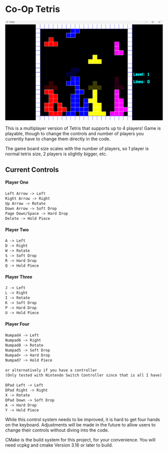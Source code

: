 # Co-Op Tetris

![Gameplay Demo Image](Images/Gameplay.png?raw=true "Gameplay")

This is a multiplayer version of Tetris that supports up to 4 players! Game is playable, though to change the controls and number of players you currently have to change them directly in the code.

The game board size scales with the number of players, so 1 player is normal tetris size, 2 players is slightly bigger, etc.

## Current Controls

#### Player One
    Left Arrow -> Left
    Right Arrow -> Right
    Up Arrow -> Rotate
    Down Arrow -> Soft Drop
    Page Down/Space -> Hard Drop
    Delete -> Hold Piece

#### Player Two
    A -> Left
    D -> Right
    W -> Rotate
    S -> Soft Drop
    R -> Hard Drop
    Q -> Hold Piece

#### Player Three
    J -> Left
    L -> Right
    I -> Rotate
    K -> Soft Drop
    P -> Hard Drop
    U -> Hold Piece

#### Player Four
    Numpad4 -> Left
    Numpad6 -> Right
    Numpad8 -> Rotate
    Numpad5 -> Soft Drop
    Numpad+ -> Hard Drop
    Numpad7 -> Hold Piece

    or alternatively if you have a controller 
    (Only tested with Nintendo Switch Controller since that is all I have)

    DPad Left -> Left
    DPad Right -> Right
    X -> Rotate
    DPad Down -> Soft Drop
    A -> Hard Drop
    Y -> Hold Piece

While this control system needs to be improved, it is hard to get four hands on the keyboard. Adjustments will be made in the future to allow users to change their controls without diving into the code.

CMake is the build system for this project, for your convenience. You will need vcpkg and cmake Version 3.16 or later to build.
